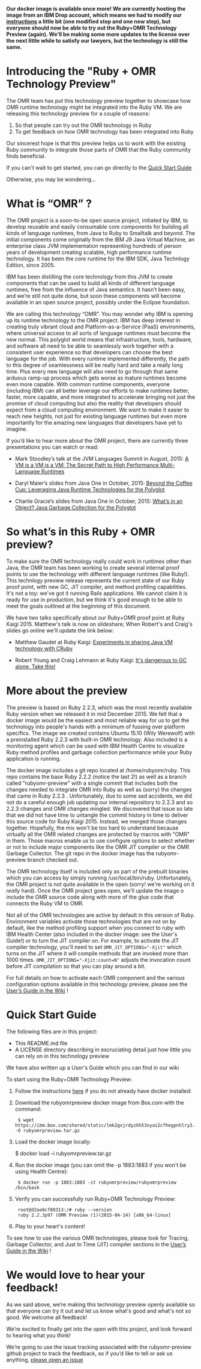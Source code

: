 **Our docker image is available once more! We are currently hosting the image from an IBM Drop account,
which means we had to modify our <a href="#quickstartguide">instructions</a> a little bit (one modified step
and one new step), but everyone should now be able to try out the Ruby+OMR Technology Preview (again).
We'll be making some more updates to the license over the next little while to satisfy our lawyers, but
the technology is still the same.**


# Introducing the "Ruby + OMR Technology Preview"

The OMR team has put this technology preview together to showcase how OMR runtime technology might be integrated into the Ruby VM.
We are releasing this technology preview for a couple of reasons:

1. So that people can try out the OMR technology in Ruby
2. To get feedback on how OMR technology has been integrated into Ruby

Our sincerest hope is that this preview helps us to work with the existing Ruby community to integrate
those parts of OMR that the Ruby community finds beneficial.

If you can't wait to get started, you can go directly to the <a href="#quickstartguide">Quick Start Guide</a>

Otherwise, you may be wondering…


# What is “OMR” ?

The OMR project is a soon-to-be open source project, initiated by IBM, to develop reusable and easily
consumable core components for building all kinds of language runtimes, from Java to Ruby to Smalltalk
and beyond. The initial components come originally from the IBM J9 Java Virtual Machine, an enterprise
class JVM implementation representing hundreds of person years of development creating scalable, high
performance runtime technology. It has been the core runtime for the IBM SDK, Java Technlogy Edition,
since 2005.

IBM has been distilling the core technology from this JVM to create components that can be used to
build all kinds of different language runtimes, free from the influence of Java semantics. It hasn’t
been easy, and we’re still not quite done, but soon these components will become available in an
open source project, possibly under the Eclipse foundation.

We are calling this technology “OMR”. You may wonder why IBM is opening up its runtime technology to
the OMR project. IBM has deep interest in creating truly vibrant cloud and Platform-as-a-Service
(PaaS) environments, where universal access to all sorts of language runtimes must become the new
normal. This polyglot world means that infrastructure, tools, hardware, and software all need to be
able to seamlessly work together with a consistent user experience so that developers can choose the
best language for the job.
With every runtime implemented differently, the path to this degree of seamlessness will be really
hard and take a really long time. Plus every new language will also need to go through that same
arduous ramp-up process which gets worse as mature runtimes become even more capable. With common
runtime components, everyone (including IBM) can all better leverage our efforts to make runtimes
better, faster, more capable, and more integrated to accelerate bringing not just the promise of
cloud computing but also the reality that developers should expect from a cloud computing environment.
We want to make it easier to reach new heights, not just for existing language runtimes but even more
importantly for the amazing new languages that developers have yet to imagine.

If you’d like to hear more about the OMR project, there are currently three presentations you can
watch or read:

* Mark Stoodley’s talk at the JVM Languages Summit in August, 2015:
  [A VM is a VM is a VM: The Secret Path to High Performance Multi-Language Runtimes](https://www.youtube.com/watch?v=kOnyJurioyw)

* Daryl Maier’s slides from Java One in October, 2015:
  [Beyond the Coffee Cup: Leveraging Java Runtime Technologies for the Polyglot](http://www.slideshare.net/0xdaryl/javaone-2015-con7547-beyond-the-coffee-cup-leveraging-java-runtime-technologies-for-polyglot?related=1)

* Charlie Gracie’s slides from Java One in October, 2015:
  [What’s in an Object? Java Garbage Collection for the Polyglot](http://www.slideshare.net/charliegracie1/javaone-whats-in-an-object)


# So what’s in this Ruby + OMR preview?

To make sure the OMR technology really could work in runtimes other than Java, the OMR team has
been working to create several internal proof points to use the technology with different language
runtimes (like Ruby!). This technlogy preview release represents the current state of our Ruby proof
point, with new GC, JIT compiler, and method profiling capabilities. It's not a toy: we've got it
running Rails applications. We cannot claim it is ready for use in production, but we think it's good
enough to be able to meet the goals outlined at the beginning of this document.

We have two talks specifically about our Ruby+OMR proof point at Ruby Kaigi 2015. Matthew's talk is
now on slideshare; When Robert's and Craig's slides go online we'll update the link below:

* Matthew Gaudet at Ruby Kaigi:
  [Experiments in sharing Java VM technology with CRuby](http://www.slideshare.net/MatthewGaudet/experiments-in-sharing-java-vm-technology-with-cruby)

* Robert Young and Craig Lehmann at Ruby Kaigi:
  [It's dangerous to GC alone. Take this!](http://www.slideshare.net/craiglehmann/the-omr-gc-talk-ruby-kaigi-2015)

# More about the preview

The preview is based on Ruby 2.2.3, which was the most recently available Ruby version when we
released it in mid December 2015. We felt that a docker image would be the easiest and most reliable
way for us to get the technology into people's hands with a minimum of fussing over platform specifics.
The image we created contains Ubuntu 15.10 (Wily Werewolf) with a preinstalled Ruby 2.2.3 with built-in
OMR technology. Also included is a monitoring agent which can be used with IBM Health Centre to visualize
Ruby method profiles and garbage collection performance while your Ruby application is running.

The docker image includes a git repo located at /home/rubyomr/ruby.  This repo contains the base
Ruby 2.2.2 (notice the last 2!) as well as a branch called "rubyomr-preview" with a single
commit that includes both the changes needed to integrate OMR into Ruby as well as (sorry) the changes
that came in Ruby 2.2.3 . Unfortunately, due to some sad accidents, we did not do a careful enough job updating
our internal repository to 2.2.3 and so 2.2.3 changes and OMR changes mingled. We discovered that issue
so late that we did not have time to untangle the commit history in time to deliver this source code for
Ruby Kaigi 2015. Instead, we merged those changes together. Hopefully, the mix won't be too hard to
understand because virtually all the OMR related changes are protected by macros with "OMR" in them.
Those macros enable us to use configure options to select whether or not to include major components like
the OMR JIT compiler or the OMR Garbage Collector. The git repo in the docker image has the
rubyomr-preview branch checked out.

The OMR technology itself is included only as part of the prebuilt binaries which you can access by
simply running /usr/local/bin/ruby. Unfortunately, the OMR project is not quite available in the open
(sorry! we're working on it *really* hard). Once the OMR project goes open, we'll update the image
o include the OMR source code along with more of the glue code that connects the Ruby VM to OMR.

Not all of the OMR technologies are active by default in this version of Ruby.  Environment variables
activate those technologies that are not on by default, like the method profiling support when you
connect to ruby with IBM Health Center (also included in the docker image: see the User's Guide!) or to
turn the JIT compiler on. For example, to activate the JIT compiler technology, you'll need to set
`OMR_JIT_OPTIONS="-Xjit"` which turns on the JIT where it will compile methods that are invoked more than
1000 times. `OMR_JIT_OPTIONS="-Xjit:count=N"` adjusts the invocation count before JIT compilation so that
you can play around a bit.

For full details on how to activate each OMR component and the various configuration options available
in this technology preview, please see the
[User’s Guide in the Wiki](https://github.com/rubyomr-preview/rubyomr-preview/wiki) !

<a name="quickstartguide"></a>
# Quick Start Guide

The following files are in this project:

* This README.md file
* A LICENSE directory describing in excruciating detail just how little you can
  rely on in this technology preview

We have also written up a User's Guide which you can find in our wiki

To start using the Ruby+OMR Technology Preview:

1. Follow the instructions [here](http://docs.docker.com/engine/installation/)
   if you do not already have docker installed:


2. Download the rubyomrpreview docker image from Box.com with the command:

        $ wget https://ibm.box.com/shared/static/lmk2gxjrdyzkh53xyai2cfhegpnhlry3.gz -O rubyomrpreview.tar.gz

3. Load the docker image locally:

	$ docker load -i rubyomrpreview.tar.gz

4. Run the docker image (you can omit the -p 1883:1883 if you won't be using Health Centre):

        $ docker run -p 1883:1883 -it rubyomrpreview/rubyomrpreview /bin/bash

5. Verify you can successfully run Ruby+OMR Technology Preview:

        root@d2ae8cf89313:/# ruby --version
        ruby 2.2.3p97 (OMR Preview r1)(2015-04-14) [x86_64-linux]

6. Play to your heart's content!

To see how to use the various OMR technologies, please look for Tracing,
Garbage Collector, and Just In Time (JIT) compiler sections in the
[User’s Guide in the Wiki](https://github.com/rubyomr-preview/rubyomr-preview/wiki) !

# We would love to hear your feedback!

As we said above, we’re making this technology preview openly available so that everyone can
try it out and let us know what's good and what's not so good.  We welcome all feedback!

We’re excited to finally get into the open with this project, and look forward to hearing what you
think!

We’re going to use the issue tracking associated with the rubyomr-preview github project to track the
feedback, so if you’d like to tell or ask us anything,
[please open an issue](https://github.com/rubyomr-preview/rubyomr-preview/issues)
